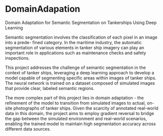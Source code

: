 # DomainAdapation
Domain Adaptation for Semantic Segmentation on Tankerships Using Deep Learning

Semantic segmentation involves the classification of each pixel in an image into a prede-
fined category. In the maritime industry, the automatic segmentation of various elements in
tanker ship imagery can play an important role in applications such as maintenance checks
and safety inspections.

This project addresses the challenge of semantic segmentation in the context of tanker ships,
leveraging a deep learning approach to develop a model capable of segmenting specific areas
within images of tanker ships. The neural network is trained on a dataset composed of
simulated images that provide clear, labeled semantic regions.

The more complex part of this project lies in domain adaptation - the refinement of the model
to transition from simulated images to actual, on-site photographs of tanker ships. Given the
scarcity of annotated real-world data in this domain, the project aims to employ gradient
reversal to bridge the gap between the simulated environment and real-world scenarios,
enabling the trained model to maintain high segmentation accuracy across different data
sources.
